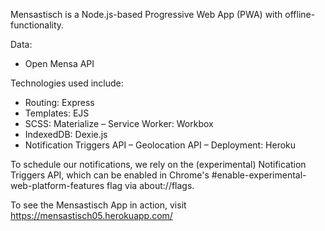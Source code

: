 Mensastisch is a Node.js-based Progressive Web App (PWA) with offline-functionality.

Data:
- Open Mensa API

Technologies used include:
- Routing: Express
- Templates: EJS
- SCSS: Materialize
– Service Worker: Workbox
- IndexedDB: Dexie.js
- Notification Triggers API
– Geolocation API
– Deployment: Heroku

To schedule our notifications, we rely on the (experimental) Notification Triggers API, which can be enabled in Chrome's
#enable-experimental-web-platform-features flag via about://flags.

To see the Mensastisch App in action, visit https://mensastisch05.herokuapp.com/